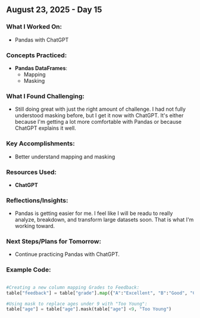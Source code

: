 ## August 23, 2025 - Day 15

### What I Worked On:  
- Pandas with ChatGPT

### Concepts Practiced:  
- **Pandas DataFrames**: 
    - Mapping
    - Masking
       
### What I Found Challenging:  
- Still doing great with just the right amount of challenge. I had not fully understood masking before, but I get it now with ChatGPT. It's either because I'm getting a lot more comfortable with Pandas or because ChatGPT explains it well. 

### Key Accomplishments:  
- Better understand mapping and masking 
    
### Resources Used:  
- **ChatGPT**

### Reflections/Insights:
-  Pandas is getting easier for me. I feel like I will be readu to really analyze, breakdown, and transform large datasets soon. That is what I'm working toward. 
  
### Next Steps/Plans for Tomorrow: 
- Continue practicing Pandas with ChatGPT. 

### Example Code: 
```python

#Creating a new column mapping Grades to Feedback:
table["feedback"] = table["grade"].map({"A":"Excellent", "B":"Good", "C":"Needs Work"})

#Using mask to replace ages under 9 with "Too Young":
table["age"] = table["age"].mask(table["age"] <9, "Too Young")

```

